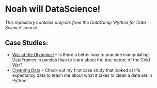 # Noah will DataScience! 

_This repository contains projects from the DataCamp 'Python for Data Science' course._

## Case Studies:

* [War at the Olympics!](https://github.com/noahwill/datascience/tree/master/OlympicMedals) –
Is there a better way to practice manipulating DataFrames in pandas than to learn about the true nature of the Cold War?
* [Cleaning Data](https://github.com/noahwill/datascience/tree/master/CleaningCaseStudy) – Check out my first case study that looked at life expectancy data to teach me about what it takes to clean a data set in Python!

